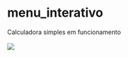 # menu_interativo

Calculadora simples em funcionamento
<br>
<br>
<img src="[https://github.com/denisemaoliveira/menu_interativo/blob/main/Asset/Gif_menu%20interativo.gif]">
